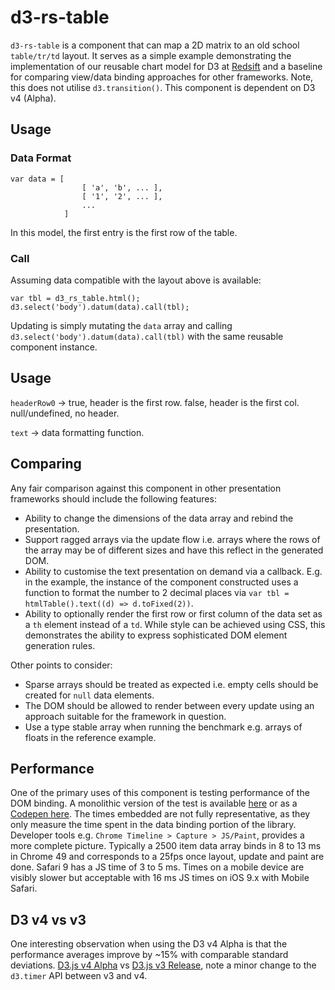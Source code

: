 # d3-rs-table

`d3-rs-table` is a component that can map a 2D matrix to an old school `table/tr/td` layout. It serves as a simple example demonstrating the implementation of our reusable chart model for D3 at [Redsift](https://redsift.io/?utm_source=github&utm_medium=readme&utm_campaign=oss) and a baseline for comparing view/data binding approaches for other frameworks. Note, this does not utilise `d3.transition()`. This component is dependent on D3 v4 (Alpha).

## Usage

### Data Format

	var data = [ 	
					[ 'a', 'b', ... ], 
					[ '1', '2', ... ], 
					... 
				]

In this model, the first entry is the first row of the table.

### Call

Assuming data compatible with the layout above is available:

	var tbl = d3_rs_table.html();
	d3.select('body').datum(data).call(tbl);	

Updating is simply mutating the `data` array and calling `d3.select('body').datum(data).call(tbl)` with the same reusable component instance.

## Usage

`headerRow0` -> true, header is the first row. false, header is the first col. null/undefined, no header.

`text` -> data formatting function.

## Comparing

Any fair comparison against this component in other presentation frameworks should include the following features:

- Ability to change the dimensions of the data array and rebind the presentation.
- Support ragged arrays via the update flow i.e. arrays where the rows of the array may be of different sizes and have this reflect in the generated DOM.
- Ability to customise the text presentation on demand via a callback. E.g. in the example, the instance of the component constructed uses a function to format the number to 2 decimal places via `var tbl = htmlTable().text((d) => d.toFixed(2))`.
- Ability to optionally render the first row or first column of the data set as a `th` element instead of a `td`. While style can be achieved using CSS, this demonstrates the ability to express sophisticated DOM element generation rules.

Other points to consider:

- Sparse arrays should be treated as expected i.e. empty cells should be created for `null` data elements.
- The DOM should be allowed to render between every update using an approach suitable for the framework in question.
- Use a type stable array when running the benchmark e.g. arrays of floats in the reference example.

## Performance

One of the primary uses of this component is testing performance of the DOM binding. A monolithic version of the test is available [here](https://static.redsift.io/blog/performance-04-16/ZWMamp.html) or as a [Codepen here](http://codepen.io/rahulpowar/full/ZWMamp/). The times embedded are not fully representative, as they only measure the time spent in the data binding portion of the library. Developer tools e.g. `Chrome Timeline > Capture > JS/Paint`, provides a more complete picture. Typically a 2500 item data array binds in 8 to 13 ms in Chrome 49 and corresponds to a 25fps once layout, update and paint are done. Safari 9 has a JS time of 3 to 5 ms. Times on a mobile device are visibly slower but acceptable with 16 ms JS times on iOS 9.x with Mobile Safari.

## D3 v4 vs v3

One interesting observation when using the D3 v4 Alpha is that the performance averages improve by ~15% with comparable standard deviations. [D3.js v4 Alpha](http://codepen.io/rahulpowar/full/ZWMamp/) vs [D3.js v3 Release](http://codepen.io/rahulpowar/full/VaGBaz/), note a minor change to the `d3.timer` API between v3 and v4.